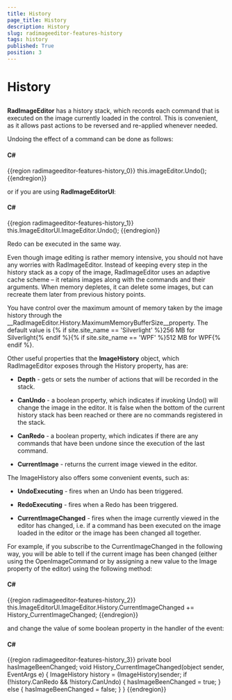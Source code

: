 ```yaml
---
title: History
page_title: History
description: History
slug: radimageeditor-features-history
tags: history
published: True
position: 3
---
```


# History



## 

__RadImageEditor__ has a history stack, which records each command that is executed on the image currently loaded in the control. This is convenient, as it allows past actions to be reversed and re-applied whenever needed.

Undoing the effect of a command can be done as follows:

#### __C#__

{{region radimageeditor-features-history_0}}
	this.imageEditor.Undo();
	{{endregion}}



or if you are using __RadImageEditorUI__:

#### __C#__

{{region radimageeditor-features-history_1}}
	this.ImageEditorUI.ImageEditor.Undo();
	{{endregion}}



Redo can be executed in the same way.

Even though image editing is rather memory intensive, you should not have any worries with RadImageEditor. Instead of keeping every step in the history stack as a copy of the image, RadImageEditor uses an adaptive cache scheme – it retains images along with the commands and their arguments. When memory depletes, it can delete some images, but can recreate them later from previous history points.

You have control over the maximum amount of memory taken by the image history through the __RadImageEditor.History.MaximumMemoryBufferSize__property. The default value is {% if site.site_name == 'Silverlight' %}256 MB for Silverlight{% endif %}{% if site.site_name == 'WPF' %}512 MB for WPF{% endif %}.

Other useful properties that the __ImageHistory__ object, which RadImageEditor exposes through the History property, has are:

* __Depth__ - gets or sets the number of actions that will be recorded in the stack.

* __CanUndo__ - a boolean property, which indicates if invoking Undo() will change the image in the editor. It is false when the bottom of the current history stack has been reached or there are no commands registered in the stack.

* __CanRedo__ - a boolean property, which indicates if there are any commands that have been undone since the execution of the last command.

* __CurrentImage__ - returns the current image viewed in the editor.

The ImageHistory also offers some convenient events, such as:

* __UndoExecuting__ - fires when an Undo has been triggered.

* __RedoExecuting__ - fires when a Redo has been triggered.

* __CurrentImageChanged__ - fires when the image currently viewed in the editor has changed, i.e. if a command has been executed on the image loaded in the editor or the image has been changed all together.

For example, if you subscribe to the CurrentImageChanged in the following way, you will be able to tell if the current image has been changed (either using the OpenImageCommand or by assigning a new value to the Image property of the editor) using the following method:



#### __C#__

{{region radimageeditor-features-history_2}}
	this.ImageEditorUI.ImageEditor.History.CurrentImageChanged += History_CurrentImageChanged;
	{{endregion}}



and change the value of some boolean property in the handler of the event:

#### __C#__

{{region radimageeditor-features-history_3}}
	private bool hasImageBeenChanged;
	void History_CurrentImageChanged(object sender, EventArgs e)
	{
	   ImageHistory history = (ImageHistory)sender;
	   if (!history.CanRedo && !history.CanUndo)
	   {
	      hasImageBeenChanged = true;
	   }
	   else
	   {
	      hasImageBeenChanged = false;
	   }
	}
	{{endregion}}




